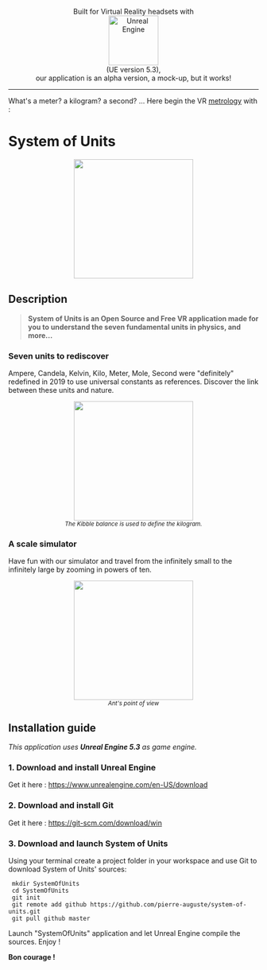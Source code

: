 <p align="center">
  Built for Virtual Reality headsets with<br>
  <img src="https://system-of-units.com/img/Unreal/Unreal_Engine_white.png" alt="Unreal Engine" width="100px" /><br>
  (UE version 5.3),<br>
  our application is an alpha version, a mock-up, but it works!  
</p>

***
What's a meter? a kilogram? a second? ... Here begin the VR <a href="https://en.wikipedia.org/wiki/Metrology">metrology</a>
with :
# System of Units
<p align="center">
  <img src="https://system-of-units.com/img/SI-Units.png" width="240px">
<p>

## Description

> **System of Units is an Open Source and Free VR application made for you to understand the seven fundamental units in
> physics, and more...**

### Seven units to rediscover
Ampere, Candela, Kelvin, Kilo, Meter, Mole, Second were "definitely" redefined in 2019 to use universal constants as
references. Discover the link between these units and nature.

<p align="center">
  <img src="https://system-of-units.com/img/kibble.png" width="240px"><br>
  <sub><i>The Kibble balance is used to define the kilogram.</i></sub>
<p>

### A scale simulator
Have fun with our simulator and travel from the infinitely small to the infinitely large by zooming in powers of ten.

<p align="center">
  <img src="https://system-of-units.com/img/Ant-basketball.jpeg" width="240px"><br>
  <sub><i>Ant's point of view</i></sub>
</p>


## Installation guide
*This application uses **Unreal Engine 5.3** as game engine.*
### 1. Download and install **Unreal Engine**
Get it here : https://www.unrealengine.com/en-US/download
### 2. Download and install Git
Get it here : https://git-scm.com/download/win
### 3. Download and launch System of Units
Using your terminal create a project folder in your workspace and use Git to download System of Units' sources:

     mkdir SystemOfUnits
     cd SystemOfUnits
     git init  
     git remote add github https://github.com/pierre-auguste/system-of-units.git  
     git pull github master

Launch "SystemOfUnits" application and let Unreal Engine compile the sources. Enjoy !

**Bon courage !**
